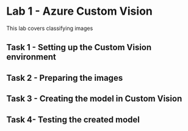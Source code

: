 
# Lab 1 - Azure Custom Vision

This lab covers classifying images

## Task 1 - Setting up the Custom Vision environment


## Task 2 - Preparing the images


## Task 3 - Creating the model in Custom Vision


## Task 4- Testing the created model
